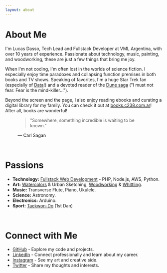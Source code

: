 ```yaml
---
layout: about 
---
```


# About Me

I'm Lucas Dasso, Tech Lead and Fullstack Developer at VML Argentina, with over 10 years of experience. Passionate about technology, music, painting, and woodworking, these are just a few things that bring me joy.

When I'm not coding, I'm often lost in the worlds of science fiction. I especially enjoy time paradoxes and collapsing function premises in both books and TV shows. Speaking of favorites, I'm a huge Star Trek fan (especially of [Data](https://memory-alpha.fandom.com/wiki/Data)!) and a devoted reader of the [Dune saga](https://en.wikipedia.org/wiki/Dune_(franchise)) ("I must not fear. Fear is the mind-killer...").

Beyond the screen and the page, I also enjoy reading ebooks and curating a digital library for my family. You can check it out at [books.c238.com.ar](books.c238.com.ar)! After all, books are wonderful! 


<figure>
    <blockquote>
    "Somewhere, something incredible is waiting to be known."
    </blockquote>
    <figcaption>— Carl Sagan</figcaption>
</figure>


<br/>

# Passions

*   **Technology:** [Fullstack Web Development](https://github.com/Lukas238) - PHP, Node.js, AWS, Python.
*   **Art:** [Watercolors](https://www.linkedin.com/in/lucasdasso/) & Urban Sketching, [Woodworking](https://www.linkedin.com/in/lucasdasso/) & [Whittling](https://www.linkedin.com/in/lucasdasso/).
*   **Music:** Transverse Flute, Piano, Ukulele.
*   **Science:** Astronomy.
*   **Electronics:** Arduino.
*   **Sport:** [Taekwon-Do](https://www.instagram.com/mastercisternas/) (1st Dan)

<br/>

# Connect with Me

* [GitHub](https://github.com/Lukas238) - Explore my code and projects.
* [LinkedIn](https://www.linkedin.com/in/lucasdasso/) - Connect professionally and learn about my career.
* [Instagram](https://www.instagram.com/dassolucas) - See my art and creative side.
* [Twitter](https://twitter.com/lucasdasso) - Share my thoughts and interests.

